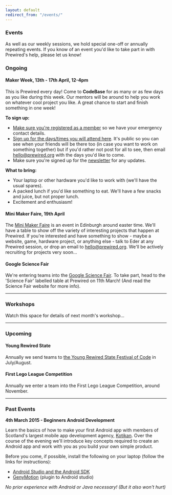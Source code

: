 ```yaml
---
layout: default
redirect_from: "/events/"
---
```


### Events

As well as our weekly sessions, we hold special one-off or annually repeating events. If you know of an event you'd like to take part in with Prewired's help, please let us know!

### Ongoing

#### <span class="btn color1-bg">Maker Week</span>, 13th - 17th April, 12-4pm

This is Prewired every day! Come to **CodeBase** for as many or as few days as you like during this week. Our mentors will be around to help you work on whatever cool project you like. A great chance to start and finish something in one week!

**To sign up:**

* [Make sure you're registered as a member](/membership.html) so we have your emergency contact details.
* [Sign up for the days/times you will attend here](http://doodle.com/cakheiix3min7is9). It's public so you can see when your friends will be there too (in case you want to work on something together) but if you'd rather not post for all to see, then email hello@prewired.org with the days you'd like to come.
* Make sure you're signed up for the [newsletter](#newsletter) for any updates.

**What to bring:**

* Your laptop or other hardware you'd like to work with (we'll have the usual spares).
* A packed lunch if you'd like something to eat. We'll have a few snacks and juice, but not proper lunch.
* Excitement and enthusiasm!

#### Mini Maker Faire, 19th April

The [Mini Maker Faire](http://makerfaireedinburgh.com/) is an event in Edinburgh around easter time. We'll have a table to show off the variety of interesting projects that happen at Prewired. If you're interested and have something to show - maybe a website, game, hardware project, or anything else - talk to Eder at any Prewired session, or drop an email to hello@prewired.org. We'll be actively recruiting for projects very soon...

#### Google Science Fair

We're entering teams into the [Google Science Fair](https://www.googlesciencefair.com). To take part, head to the 'Science Fair' labelled table at Prewired on 11th March! (And read the Science Fair website for more info).

<hr/>

### Workshops

Watch this space for details of next month's workshop...

<hr/>

### Upcoming

#### Young Rewired State

Annually we send teams to [the Young Rewired State Festival of Code](http://www.yrs.io) in July/August.

#### First Lego League Competition

Annually we enter a team into the First Lego League Competition, around November.

<hr/>

### Past Events

**4th March 2015 - Beginners Android Development**

Learn the basics of how to make your first Android app with members of Scotland's largest mobile app development agency, [Kotikan](http://kotikan.com). Over the course of the evening we'll introduce key concepts required to create an Android app and work with you as you build your own simple product.

Before you come, if possible, install the following on your laptop (follow the links for instructions):

* [Android Studio and the Android SDK](http://developer.android.com/sdk/installing/index.html?pkg=studio)
* [GenyMotion](https://www.genymotion.com) (plugin to Android studio)

*No prior experience with Android or Java necessary! (But it also won't hurt)*
